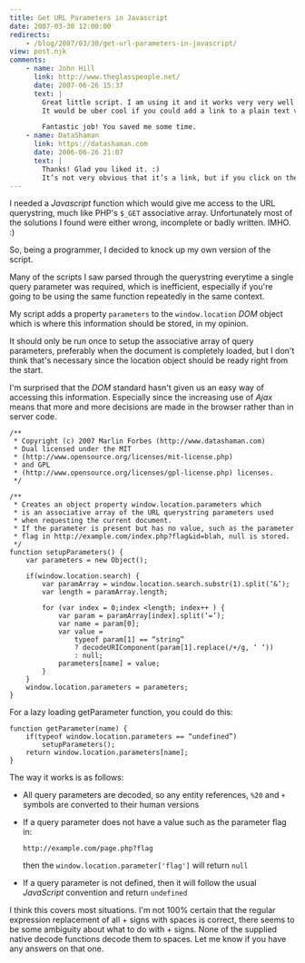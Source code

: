 ```yaml
---
title: Get URL Parameters in Javascript
date: 2007-03-30 12:00:00
redirects:
    - /blog/2007/03/30/get-url-parameters-in-javascript/
view: post.njk
comments:
    - name: John Hill
      link: http://www.theglasspeople.net/
      date: 2007-06-26 15:37
      text: |
        Great little script. I am using it and it works very very well!
        It would be uber cool if you could add a link to a plain text version of these functions so that users didn’t have to convert over illegal characters.

        Fantastic job! You saved me some time.
    - name: DataShaman
      link: https://datashaman.com
      date: 2006-06-26 21:07
      text: |
        Thanks! Glad you liked it. :)
        It’s not very obvious that it’s a link, but if you click on the PLAIN TEXT heading above each code block, it converts the block to text, for easy copy and pasting. 
---
```

I needed a _Javascript_ function which would give me access to the URL querystring, much like PHP's `$_GET` associative array. Unfortunately most of the solutions I found were either wrong, incomplete or badly written. IMHO. :)

So, being a programmer, I decided to knock up my own version of the script.<!--more-->

Many of the scripts I saw parsed through the querystring everytime a single query parameter was required, which is inefficient, especially if you're going to be using the same function repeatedly in the same context.

My script adds a property `parameters` to the `window.location` _DOM_ object which is where this information should be stored, in my opinion.

It should only be run once to setup the associative array of query parameters, preferably when the document is completely loaded, but I don't think that's necessary since the location object should be ready right from the start.

I'm surprised that the _DOM_ standard hasn't given us an easy way of accessing this information. Especially since the increasing use of _Ajax_ means that more and more decisions are made in the browser rather than in server code.

    /**
     * Copyright (c) 2007 Marlin Forbes (http://www.datashaman.com)
     * Dual licensed under the MIT
     * (http://www.opensource.org/licenses/mit-license.php)
     * and GPL
     * (http://www.opensource.org/licenses/gpl-license.php) licenses.
     */
     
    /**
     * Creates an object property window.location.parameters which
     * is an associative array of the URL querystring parameters used
     * when requesting the current document.
     * If the parameter is present but has no value, such as the parameter
     * flag in http://example.com/index.php?flag&id=blah, null is stored.
     */
    function setupParameters() {
        var parameters = new Object();
     
        if(window.location.search) {
            var paramArray = window.location.search.substr(1).split(‘&’);
            var length = paramArray.length;
     
            for (var index = 0;index <length; index++ ) {
                var param = paramArray[index].split(‘=’);
                var name = param[0];
                var value =
                    typeof param[1] == “string”
                    ? decodeURIComponent(param[1].replace(/+/g, ‘ ‘))
                    : null;
                parameters[name] = value;
            }
        }
        window.location.parameters = parameters;
    }

For a lazy loading getParameter function, you could do this:

    function getParameter(name) {
        if(typeof window.location.parameters == “undefined”)
            setupParameters();
        return window.location.parameters[name];
    }

The way it works is as follows:

* All query parameters are decoded, so any entity references, `%20` and `+` symbols are converted to their human versions
* If a query parameter does not have a value such as the parameter flag in:

      http://example.com/page.php?flag

  then the `window.location.parameter['flag']` will return `null`

*  If a query parameter is not defined, then it will follow the usual _JavaScript_ convention and return `undefined`

I think this covers most situations. I'm not 100% certain that the regular expression replacement of all + signs with spaces is correct, there seems to be some ambiguity about what to do with + signs. None of the supplied native decode functions decode them to spaces. Let me know if you have any answers on that one.
